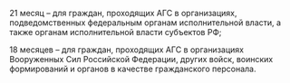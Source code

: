 21 месяц – для граждан, проходящих АГС в организациях, подведомственных федеральным органам исполнительной власти, а также органам исполнительной власти субъектов РФ;


18 месяцев – для граждан, проходящих АГС в организациях Вооруженных Сил Российской Федерации, других войск, воинских формирований и органов в качестве гражданского персонала.
